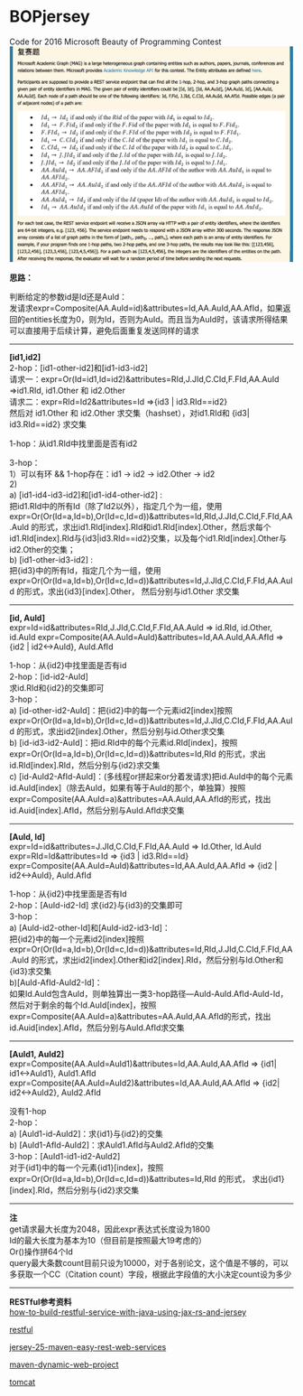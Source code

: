 # BOPjersey
Code for 2016 Microsoft Beauty of Programming Contest
![image](Problem.png)


**思路：**  

判断给定的参数id是Id还是AuId：  
发请求expr=Composite(AA.AuId=id)&attributes=Id,AA.AuId,AA.AfId，如果返回的entities长度为0，则为Id，否则为AuId。而且当为AuId时，该请求所得结果可以直接用于后续计算，避免后面重复发送同样的请求
***

**[id1,id2]**  
2-hop：[id1-other-id2]和[id1-id3-id2]  
请求一：expr=Or(Id=id1,Id=id2)&attributes=RId,J.JId,C.CId,F.FId,AA.AuId
=>id1.RId, id1.Other 和 id2.Other  
请求二：expr=RId=Id2&attributes=Id
=>{id3 | id3.RId==id2}  
然后对 id1.Other 和 id2.Other 求交集（hashset），对id1.RId和 {id3| id3.RId==id2} 求交集

1-hop：从id1.RId中找里面是否有id2

3-hop：  
  1）可以有环 && 1-hop存在：id1 -> id2 ->  id2.Other -> id2  
  2)  
  a) [id1-id4-id3-id2]和[id1-id4-other-id2] :  
  把id1.RId中的所有Id（除了Id2以外），指定几个为一组，使用
  expr=Or(Or(Id=a,Id=b),Or(Id=c,Id=d))&attributes=Id,RId,J.JId,C.CId,F.FId,AA.AuId
  的形式，求出id1.RId[index].RId和id1.RId[index].Other，然后求每个id1.RId[index].RId与{id3|id3.RId==id2}交集，以及每个id1.RId[index].Other与id2.Other的交集；  
b) [id1-other-id3-id2] :  
把{id3}中的所有Id，指定几个为一组，使用
expr=Or(Or(Id=a,Id=b),Or(Id=c,Id=d))&attributes=Id,J.JId,C.CId,F.FId,AA.AuId
的形式，求出{id3}[index].Other，
然后分别与id1.Other 求交集
***  
**[id, AuId]**  
expr=Id=id&attributes=RId,J.JId,C.CId,F.FId,AA.AuId
=> id.RId, id.Other, id.AuId
expr=Composite(AA.AuId=AuId)&attributes=Id,AA.AuId,AA.AfId
=> {id2 | id2<->AuId}, AuId.AfId

1-hop：从{id2}中找里面是否有id  
2-hop：[id-id2-AuId]  
求id.RId和{id2}的交集即可  
3-hop：  
a)
[id-other-id2-AuId]：把{id2}中的每一个元素id2[index]按照expr=Or(Or(Id=a,Id=b),Or(Id=c,Id=d))&attributes=Id,J.JId,C.CId,F.FId,AA.AuId
的形式，求出id2[index].Other，然后分别与id.Other求交集  
b)
[id-id3-id2-AuId]：把id.RId中的每个元素id.RId[index]，按照expr=Or(Or(Id=a,Id=b),Or(Id=c,Id=d))&attributes=Id,RId
的形式，求出id.RId[index].RId，然后分别与{id2}求交集  
c)
[id-AuId2-AfId-AuId]：(多线程or拼起来or分着发请求)把id.AuId中的每个元素id.AuId[index]（除去AuId，如果有等于AuId的那个，单独算）按照expr=Composite(AA.AuId=a)&attributes=AA.AuId,AA.AfId的形式，找出id.Auid[index].AfId，然后分别与AuId.AfId求交集
***
**[AuId, Id]**  
expr=Id=id&attributes=J.JId,C.CId,F.FId,AA.AuId
=> Id.Other, Id.AuId  
expr=RId=Id&attributes=Id
=> {id3 | id3.RId==Id}  
expr=Composite(AA.AuId=AuId)&attributes=Id,AA.AuId,AA.AfId
=> {id2 | id2<->AuId}, AuId.AfId

1-hop：从{id2}中找里面是否有Id  
2-hop：[AuId-id2-Id]
求{id2}与{id3}的交集即可  
3-hop：  
a) [AuId-id2-other-Id]和[AuId-id2-id3-Id]：  
把{id2}中的每一个元素id2[index]按照expr=Or(Or(Id=a,Id=b),Or(Id=c,Id=d))&attributes=Id,RId,J.JId,C.CId,F.FId,AA.AuId
的形式，求出id2[index].Other和id2[index].RId，然后分别与Id.Other和{id3}求交集  
b)[AuId-AfId-AuId2-Id]：  
如果Id.AuId包含AuId，则单独算出一类3-hop路径—AuId-AuId.AfId-AuId-Id，然后对于剩余的每个Id.AuId[index]，按照expr=Composite(AA.AuId=a)&attributes=AA.AuId,AA.AfId的形式，找出id.Auid[index].AfId，然后分别与AuId.AfId求交集
***

**[AuId1, AuId2]**  
expr=Composite(AA.AuId=AuId1)&attributes=Id,AA.AuId,AA.AfId
=> {id1| id1<->AuId1},
AuId1.AfId  
expr=Composite(AA.AuId=AuId2)&attributes=Id,AA.AuId,AA.AfId
=> {id2| id2<->AuId2},
AuId2.AfId

没有1-hop  
2-hop：  
a)
[AuId1-id-AuId2]：求{id1}与{id2}的交集  
b)
[AuId1-AfId-AuId2]：求AuId1.AfId与AuId2.AfId的交集  
3-hop：[AuId1-id1-id2-AuId2]  
对于{id1}中的每一个元素{id1}[index]，按照expr=Or(Or(Id=a,Id=b),Or(Id=c,Id=d))&attributes=Id,RId
的形式，
求出{id1}[index].RId，然后分别与{id2}求交集
***

**注**  
get请求最大长度为2048，因此expr表达式长度设为1800  
Id的最大长度为基本为10（但目前是按照最大19考虑的）  
Or()操作拼64个Id  
query最大条数count目前只设为10000，对于各别论文，这个值是不够的，可以多获取一个CC（Citation count）字段，根据此字段值的大小决定count设为多少  
***

**RESTful参考资料**  
[how-to-build-restful-service-with-java-using-jax-rs-and-jersey](http://crunchify.com/how-to-build-restful-service-with-java-using-jax-rs-and-jersey/)

[restful](http://wiki.jikexueyuan.com/project/restful/)

[jersey-25-maven-easy-rest-web-services](http://poor-developer.blogspot.com/2014/02/jersey-25-maven-easy-rest-web-services.html)

[maven-dynamic-web-project](http://poor-developer.blogspot.com/2014/02/maven-dynamic-web-project-ouch-how-do-i.html)

[tomcat](http://www.cnblogs.com/pannysp/archive/2012/03/07/2383364.html)



